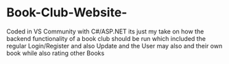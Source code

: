 # Book-Club-Website-
Coded in VS Community with C#/ASP.NET its just my take on how the backend functionality of a book club should be run which included the regular Login/Register and also Update and the User may also and their own book while also rating other Books 

